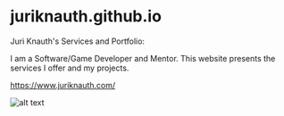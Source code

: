 # juriknauth.github.io
Juri Knauth's Services and Portfolio:

I am a Software/Game Developer and Mentor. This website presents the services I offer and my projects.

https://www.juriknauth.com/

![alt text](https://juriknauth.com/Icons/jk/jpg/PixelJuri500500.jpg)
